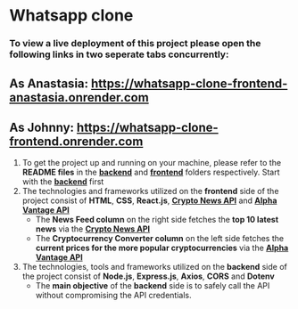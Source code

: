 # Whatsapp clone

### To view a live deployment of this project please open the following links in two seperate tabs concurrently:
## As Anastasia: https://whatsapp-clone-frontend-anastasia.onrender.com
## As Johnny: https://whatsapp-clone-frontend.onrender.com

1. To get the project up and running on your machine, please refer to the **README files** in the **<a href="https://github.com/Antonjal/whatsapp-clone/tree/master/backend">backend</a>** and **<a href="https://github.com/Antonjal/react-crypto-converter/tree/master/frontend">frontend</a>** folders respectively. Start with the **<a href="https://github.com/Antonjal/whatsapp-clone/tree/master/backend">backend</a>** first
2. The technologies and frameworks utilized on the **frontend** side of the project consist of **HTML**, **CSS**, **React.js**, 
**<a href="https://rapidapi.com/atefy410@gmail.com/api/crypto-news6/">Crypto News API</a>** and **<a href="https://rapidapi.com/alphavantage/api/alpha-vantage/">Alpha Vantage API</a>**
   - The **News Feed column** on the right side fetches the **top 10 latest news** via the **<a href="https://rapidapi.com/atefy410@gmail.com/api/crypto-news6/">Crypto News API</a>**
   - The **Cryptocurrency Converter column** on the left side fetches the **current prices for the more popular cryptocurrencies** via the **<a href="https://rapidapi.com/alphavantage/api/alpha-vantage/">Alpha Vantage API</a>**
3. The technologies, tools and frameworks utilized on the **backend** side of the project consist of **Node.js**, **Express.js**, **Axios**, **CORS** and **Dotenv**
   - The **main objective** of the **backend** side is to safely call the API without compromising the API credentials.
